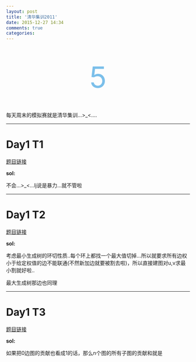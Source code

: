 ```yaml
---
layout: post
title: '清华集训2011'
date: 2015-12-27 14:34
comments: true
categories: 
---
```

<br>
<br>
<div align="center"><span style="font-size:80px;color:#7bbfea;"   >5</span></p></div>
<br>

<script type="text/javascript" src="http://cdn.mathjax.org/mathjax/latest/MathJax.js?config=default"></script>
<!--more-->

每天周末的模拟赛就是清华集训...>_<....

---

# Day1 T1

[题目链接](http://www.tsinsen.com/A1276)

**sol:**

不会...>_<...lj说是暴力...就不管啦

---

# Day1 T2

[题目链接](http://www.tsinsen.com/A1277)

**sol:**

考虑最小生成树的环切性质..每个环上都找一个最大值切掉...所以就要求所有边权小于给定权值的边不能联通(不然新加边就要被割去啦)，所以直接建图对u,v求最小割就好啦..

最大生成树那边也同理

---

# Day1 T3


[题目链接](http://www.tsinsen.com/A1278)

**sol:**

如果把0边图的贡献也看成1的话，那么n个图的所有子图的贡献和就是

